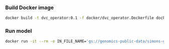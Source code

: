 ### Build Docker image
```bash
docker build -t dvc_operator:0.1 -f docker/dvc_operator.Dockerfile docker
```

### Run model
```bash
docker run -it --rm -e IN_FILE_NAME='gs://genomics-public-data/simons-genome-diversity-project/reports/Simons_Genome_Diversity_Project_sample_reference_results.csv' -v $(pwd)/data:/data dvc_operator:0.1
```
